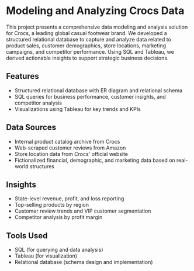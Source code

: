 # Modeling and Analyzing Crocs Data

This project presents a comprehensive data modeling and analysis solution for Crocs, a leading global casual footwear brand. We developed a structured relational database to capture and analyze data related to product sales, customer demographics, store locations, marketing campaigns, and competitor performance. Using SQL and Tableau, we derived actionable insights to support strategic business decisions.

## Features

- Structured relational database with ER diagram and relational schema
- SQL queries for business performance, customer insights, and competitor analysis
- Visualizations using Tableau for key trends and KPIs

## Data Sources

- Internal product catalog archive from Crocs
- Web-scraped customer reviews from Amazon
- Store location data from Crocs' official website
- Fictionalized financial, demographic, and marketing data based on real-world structures

## Insights

- State-level revenue, profit, and loss reporting
- Top-selling products by region
- Customer review trends and VIP customer segmentation
- Competitor analysis by profit margin

## Tools Used

- SQL (for querying and data analysis)
- Tableau (for visualization)
- Relational database (schema design and implementation)

